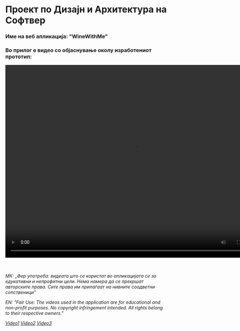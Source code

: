 # Проект по Дизајн и Архитектура на Софтвер
### Име на веб апликација: "WineWithMe"

### Во прилог е видео со објаснување околу изработениот прототип:
<video width="800" height="600" controls>
  <source src="/Video/Video.mp4" type="video/mp4">
</video>
<br>
<br>
<br>

<p style="font-style: italic;">МК: „Фер употреба: видеата што се користат во апликацијата се за едукативни и непрофитни цели. Нема намера да се прекршат авторските права. Сите права им припаѓаат на нивните соодветни сопственици"
</p>
<p style="font-style: italic;">EN: "Fair Use: The videos used in the application are for educational and non-profit purposes. No copyright infringement intended. All rights belong to their respective owners."
</p>
<a style="font-style: italic;" href="https://www.youtube.com/watch?v=FMNmKoqjV8U&ab_channel=DMAgency-Marketing%26Content">Video1</a>
<a style="font-style: italic;" href="https://www.youtube.com/watch?v=Uiswg6S-vXQ&ab_channel=Carmelo_productions">Video2</a>
<a style="font-style: italic;" href="https://www.youtube.com/watch?v=SWc8FxYt-1Q&ab_channel=iVideography">Video3</a>
